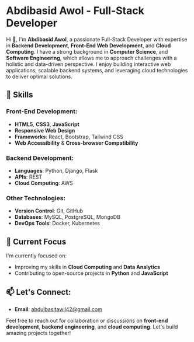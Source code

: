 # Abdibasid Awol - Full-Stack Developer

Hi 👋, I'm **Abdibasid Awol**, a passionate Full-Stack Developer with expertise in **Backend Development**, **Front-End Web Development**, and **Cloud Computing**. I have a strong background in **Computer Science**, and **Software Engineering**, which allows me to approach challenges with a holistic and data-driven perspective. I enjoy building interactive web applications, scalable backend systems, and leveraging cloud technologies to deliver optimal solutions.

## 🚀 Skills

### Front-End Development:
- **HTML5**, **CSS3**, **JavaScript**
- **Responsive Web Design**
- **Frameworks**: React, Bootstrap, Tailwind CSS
- **Web Accessibility** & **Cross-browser Compatibility**

### Backend Development:
- **Languages**: Python, Django, Flask
- **APIs**: REST
- **Cloud Computing**: AWS

### Other Technologies:
- **Version Control**: Git, GitHub
- **Databases**: MySQL, PostgreSQL, MongoDB
- **DevOps Tools**: Docker, Kubernetes

## 🌱 Current Focus
I'm currently focused on:
- Improving my skills in **Cloud Computing** and **Data Analytics**
- Contributing to open-source projects in **Python** and **JavaScript**

## 📫 Let's Connect:

- **Email**: abdulbasitawil42@gmail.com

Feel free to reach out for collaboration or discussions on **front-end development**, **backend engineering**, and **cloud computing**. Let's build amazing projects together!
